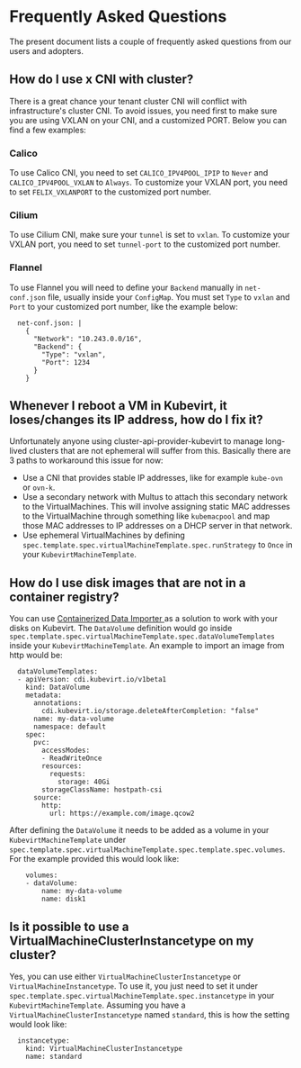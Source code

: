# Frequently Asked Questions

The present document lists a couple of frequently asked questions from our users and adopters.

## How do I use x CNI with cluster?

There is a great chance your tenant cluster CNI will conflict with infrastructure's cluster CNI.
To avoid issues, you need first to make sure you are using VXLAN on your CNI, and a customized PORT. Below you can find a few examples:

### Calico

To use Calico CNI, you need to set `CALICO_IPV4POOL_IPIP` to `Never` and `CALICO_IPV4POOL_VXLAN` to `Always`. To customize your VXLAN port, you need to set `FELIX_VXLANPORT` to the customized port number.

### Cilium

To use Cilium CNI, make sure your `tunnel` is set to `vxlan`. To customize your VXLAN port, you need to set `tunnel-port` to the customized port number.

### Flannel

To use Flannel you will need to define your `Backend` manually in `net-conf.json` file, usually inside your `ConfigMap`. You must set `Type` to `vxlan` and `Port` to your customized port number, like the example below:
```
  net-conf.json: |
    {
      "Network": "10.243.0.0/16",
      "Backend": {
        "Type": "vxlan",
        "Port": 1234
      }
    }
```

## Whenever I reboot a VM in Kubevirt, it loses/changes its IP address, how do I fix it?

Unfortunately anyone using cluster-api-provider-kubevirt to manage long-lived clusters that are not ephemeral will suffer from this. Basically there are 3 paths to workaround this issue for now:

* Use a CNI that provides stable IP addresses, like for example `kube-ovn` or `ovn-k`.
* Use a secondary network with Multus to attach this secondary network to the VirtualMachines. This will involve assigning static MAC addresses to the VirtualMachine through something like `kubemacpool` and map those MAC addresses to IP addresses on a DHCP server in that network.
* Use ephemeral VirtualMachines by defining `spec.template.spec.virtualMachineTemplate.spec.runStrategy` to `Once` in your `KubevirtMachineTemplate`.


## How do I use disk images that are not in a container registry?

You can use [Containerized Data Importer
](https://github.com/kubevirt/containerized-data-importer) as a solution to work with your disks on Kubevirt. The `DataVolume` definition would go inside `spec.template.spec.virtualMachineTemplate.spec.dataVolumeTemplates` inside your `KubevirtMachineTemplate`. An example to import an image from http would be:
```
  dataVolumeTemplates:
  - apiVersion: cdi.kubevirt.io/v1beta1
    kind: DataVolume
    metadata:
      annotations:
        cdi.kubevirt.io/storage.deleteAfterCompletion: "false"
      name: my-data-volume
      namespace: default
    spec:
      pvc:
        accessModes:
        - ReadWriteOnce
        resources:
          requests:
            storage: 40Gi
        storageClassName: hostpath-csi
      source:
        http:
          url: https://example.com/image.qcow2
```

After defining the `DataVolume` it needs to be added as a volume in your `KubevirtMachineTemplate` under `spec.template.spec.virtualMachineTemplate.spec.template.spec.volumes`. For the example provided this would look like:
```
    volumes:
    - dataVolume:
        name: my-data-volume
        name: disk1
```

## Is it possible to use a VirtualMachineClusterInstancetype on my cluster?

Yes, you can use either `VirtualMachineClusterInstancetype` or `VirtualMachineInstancetype`. To use it, you just need to set it under `spec.template.spec.virtualMachineTemplate.spec.instancetype` in your `KubevirtMachineTemplate`.
Assuming you have a `VirtualMachineClusterInstancetype` named `standard`, this is how the setting would look like:
```
  instancetype:
    kind: VirtualMachineClusterInstancetype
    name: standard
```


